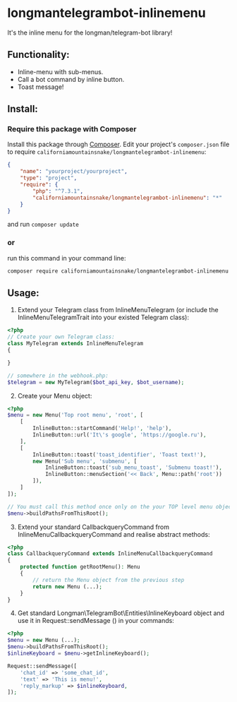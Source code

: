 # longmantelegrambot-inlinemenu
It's the inline menu for the longman/telegram-bot library!

## Functionality:
- Inline-menu with sub-menus.
- Call a bot command by inline button.
- Toast message!


## Install:
### Require this package with Composer
Install this package through [Composer](https://getcomposer.org/).
Edit your project's `composer.json` file to require `californiamountainsnake/longmantelegrambot-inlinemenu`:
```json
{
    "name": "yourproject/yourproject",
    "type": "project",
    "require": {
        "php": "^7.3.1",
        "californiamountainsnake/longmantelegrambot-inlinemenu": "*"
    }
}
```
and run `composer update`

### or
run this command in your command line:
```bash
composer require californiamountainsnake/longmantelegrambot-inlinemenu
```

## Usage:
1. Extend your Telegram class from InlineMenuTelegram (or include the InlineMenuTelegramTrait into your existed Telegram class):
```php
<?php
// Create your own Telegram class:
class MyTelegram extends InlineMenuTelegram
{

}

// somewhere in the webhook.php:
$telegram = new MyTelegram($bot_api_key, $bot_username);
```

2. Create your Menu object:
```php
<?php
$menu = new Menu('Top root menu', 'root', [
    [
        InlineButton::startCommand('Help!', 'help'),
        InlineButton::url('It\'s google', 'https://google.ru'),
    ],
    [
        InlineButton::toast('toast_identifier', 'Toast text!'),
        new Menu('Sub menu', 'submenu', [
            InlineButton::toast('sub_menu_toast', 'Submenu toast!'),
            InlineButton::menuSection('<< Back', Menu::path('root'))
        ]),
    ]
]);

// You must call this method once only on the your TOP level menu object.
$menu->buildPathsFromThisRoot();
```

3. Extend your standard CallbackqueryCommand from InlineMenuCallbackqueryCommand and realise abstract methods:
```php
<?php
class CallbackqueryCommand extends InlineMenuCallbackqueryCommand
{
    protected function getRootMenu(): Menu
    {
        // return the Menu object from the previous step
        return new Menu (...);
    }
}
```
 
4. Get standard Longman\TelegramBot\Entities\InlineKeyboard object and use it in Request::sendMessage () in your commands:
```php
<?php
$menu = new Menu (...);
$menu->buildPathsFromThisRoot();
$inlineKeyboard = $menu->getInlineKeyboard();

Request::sendMessage([
    'chat_id' => 'some_chat_id',
    'text' => 'This is menu!',
    'reply_markup' => $inlineKeyboard,
]);
```

